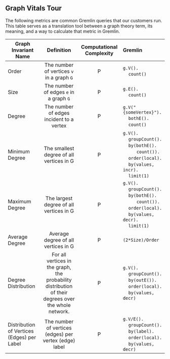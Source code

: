 ## Graph Vitals Tour

The following metrics are common Gremlin queries that our customers run. This table serves as a translation tool between a graph theory term, its meaning, and a way to calculate that metric in Gremlin.

| Graph Invariant Name        | Definition           | Computational Complexity  | Gremlin |
| ------------- |:-------------:| :-----:| :-----|
| Order    | The number of vertices `v` in a graph `G` | P | `g.V().`<br>&nbsp; &nbsp; `count()` |
| Size     | The number of edges `e` in a graph `G` | P | `g.E().`<br>&nbsp; &nbsp; `count()` |
| Degree | The number of edges incident to a vertex | P | `g.V("{someVertex}").`<br>&nbsp; &nbsp; `bothE().`<br>&nbsp; &nbsp; `count()` |
| Minimum Degree | The smallest degree of all vertices in G | P | `g.V().`<br>&nbsp; &nbsp; `groupCount().`<br>&nbsp; &nbsp; `by(bothE().`<br>&nbsp; &nbsp; &nbsp; &nbsp; &nbsp; `count()).`<br>&nbsp; &nbsp; `order(local).`<br>&nbsp; &nbsp; `by(values, incr).`<br>&nbsp; &nbsp; `limit(1)` |
| Maximum Degree | The largest degree of all vertices in G | P | `g.V().`<br>&nbsp; &nbsp; `groupCount().`<br>&nbsp; &nbsp; `by(bothE().`<br>&nbsp; &nbsp; &nbsp; &nbsp; &nbsp; `count()).`<br>&nbsp; &nbsp; `order(local).`<br>&nbsp; &nbsp; `by(values, decr).`<br>&nbsp; &nbsp; `limit(1)`  |
| Average Degree | Average degree of all vertices in G | P | `(2*Size)/Order` |
| Degree Distribution | For all vertices in the graph, the probability distribution of their degrees over the whole network. | P | `g.V().`<br>&nbsp; &nbsp; `groupCount().`<br>&nbsp; &nbsp; `by(outE()).`<br>&nbsp; &nbsp; `order(local).`<br>&nbsp; &nbsp; `by(values, decr)` |
| Distribution of Vertices (Edges) per Label | The number of vertices (edges) per vertex (edge) label | P | `g.V/E().`<br>&nbsp; &nbsp; `groupCount().`<br>&nbsp; &nbsp; `by(label).`<br>&nbsp; &nbsp; `order(local).`<br>&nbsp; &nbsp; `by(values, decr)` |
